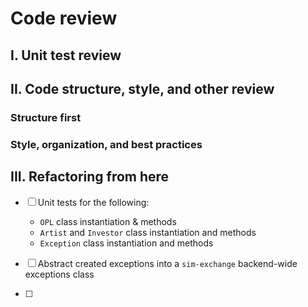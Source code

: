 # Code review

## I. Unit test review

## II. Code structure, style, and other review

### Structure first

### Style, organization, and best practices

## III. Refactoring from here
- [ ] Unit tests for the following:
  - `OPL` class instantiation & methods
  - `Artist` and `Investor` class instantiation and methods
  - `Exception` class instantiation and methods

- [ ] Abstract created exceptions into a `sim-exchange` backend-wide exceptions
class
- [ ] 
